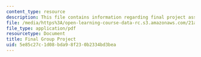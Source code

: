 ```yaml
---
content_type: resource
description: This file contains information regarding final project assignment sheet.
file: /media/https%3A/open-learning-course-data-rc.s3.amazonaws.com/21a-801j-cross-cultural-investigations-technology-and-development-fall-2012/5e85c27c1d08bda98f230b2334bd3bea_MIT21A_801JF12_FinGrouPr.pdf
file_type: application/pdf
resourcetype: Document
title: Final Group Project
uid: 5e85c27c-1d08-bda9-8f23-0b2334bd3bea
---
```


